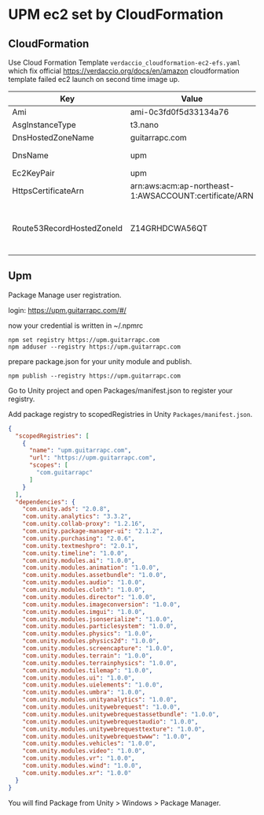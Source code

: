 # UPM ec2 set by CloudFormation

## CloudFormation

Use Cloud Formation Template `verdaccio_cloudformation-ec2-efs.yaml` which fix official https://verdaccio.org/docs/en/amazon cloudformation template failed ec2 launch on second time image up.

Key | Value | note
---- | ---- | ----
Ami| ami-0c3fd0f5d33134a76 | amazon linux2
AsgInstanceType| t3.nano | cheapest
DnsHostedZoneName| guitarrapc.com | your domain
DnsName| upm | your subdomain
Ec2KeyPair| upm | your ec2key
HttpsCertificateArn| arn:aws:acm:ap-northeast-1:AWSACCOUNT:certificate/ARN | your ACM's arn
Route53RecordHostedZoneId| Z14GRHDCWA56QT | Elastic Load Balancing's HostedZoneId: ap-norhteast-1

## Upm

Package Manage user registration.

login: https://upm.guitarrapc.com/#/

now your credential is written in ~/.npmrc

```shell
npm set registry https://upm.guitarrapc.com
npm adduser --registry https://upm.guitarrapc.com
```

prepare package.json for your unity module and publish.

```
npm publish --registry https://upm.guitarrapc.com
```

Go to Unity project and open Packages/manifest.json to register your registry.

Add package registry to scopedRegistries in Unity `Packages/manifest.json`.

```json
{
  "scopedRegistries": [
    {
      "name": "upm.guitarrapc.com",
      "url": "https://upm.guitarrapc.com",
      "scopes": [
        "com.guitarrapc"
      ]
    }
  ],
  "dependencies": {
    "com.unity.ads": "2.0.8",
    "com.unity.analytics": "3.3.2",
    "com.unity.collab-proxy": "1.2.16",
    "com.unity.package-manager-ui": "2.1.2",
    "com.unity.purchasing": "2.0.6",
    "com.unity.textmeshpro": "2.0.1",
    "com.unity.timeline": "1.0.0",
    "com.unity.modules.ai": "1.0.0",
    "com.unity.modules.animation": "1.0.0",
    "com.unity.modules.assetbundle": "1.0.0",
    "com.unity.modules.audio": "1.0.0",
    "com.unity.modules.cloth": "1.0.0",
    "com.unity.modules.director": "1.0.0",
    "com.unity.modules.imageconversion": "1.0.0",
    "com.unity.modules.imgui": "1.0.0",
    "com.unity.modules.jsonserialize": "1.0.0",
    "com.unity.modules.particlesystem": "1.0.0",
    "com.unity.modules.physics": "1.0.0",
    "com.unity.modules.physics2d": "1.0.0",
    "com.unity.modules.screencapture": "1.0.0",
    "com.unity.modules.terrain": "1.0.0",
    "com.unity.modules.terrainphysics": "1.0.0",
    "com.unity.modules.tilemap": "1.0.0",
    "com.unity.modules.ui": "1.0.0",
    "com.unity.modules.uielements": "1.0.0",
    "com.unity.modules.umbra": "1.0.0",
    "com.unity.modules.unityanalytics": "1.0.0",
    "com.unity.modules.unitywebrequest": "1.0.0",
    "com.unity.modules.unitywebrequestassetbundle": "1.0.0",
    "com.unity.modules.unitywebrequestaudio": "1.0.0",
    "com.unity.modules.unitywebrequesttexture": "1.0.0",
    "com.unity.modules.unitywebrequestwww": "1.0.0",
    "com.unity.modules.vehicles": "1.0.0",
    "com.unity.modules.video": "1.0.0",
    "com.unity.modules.vr": "1.0.0",
    "com.unity.modules.wind": "1.0.0",
    "com.unity.modules.xr": "1.0.0"
  }
}
```

You will find Package from Unity > Windows > Package Manager.
